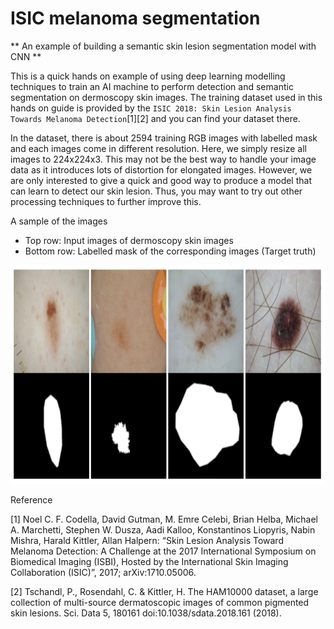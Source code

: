 # ISIC melanoma segmentation
** An example of building a semantic skin lesion segmentation model with CNN **

This is a quick hands on example of using deep learning modelling techniques to train an AI machine to perform detection and semantic segmentation on dermoscopy skin images.
The training dataset used in this hands on guide is provided by the `ISIC 2018: Skin Lesion Analysis Towards Melanoma Detection`[1][2] and you can find your dataset there.

In the dataset, there is about 2594 training RGB images with labelled mask and each images come in different resolution.
Here, we simply resize all images to 224x224x3. This may not be the best way to handle your image data as it introduces lots of distortion for elongated images.
However, we are only interested to give a quick and good way to produce a model that can learn to detect our skin lesion.
Thus, you may want to try out other processing techniques to further improve this.

A sample of the images
* Top row: Input images of dermoscopy skin images
* Bottom row: Labelled mask of the corresponding images (Target truth)
<img src="https://github.com/DW-Hwang/ISIC-melanoma-segmentation/blob/master/screenshots/image1.png" width= "640" height="350"/> 


Reference

[1] Noel C. F. Codella, David Gutman, M. Emre Celebi, Brian Helba, Michael A. Marchetti, Stephen W. Dusza, Aadi Kalloo, Konstantinos Liopyris, Nabin Mishra, Harald Kittler, Allan Halpern: “Skin Lesion Analysis Toward Melanoma Detection: A Challenge at the 2017 International Symposium on Biomedical Imaging (ISBI), Hosted by the International Skin Imaging Collaboration (ISIC)”, 2017; arXiv:1710.05006.

[2] Tschandl, P., Rosendahl, C. & Kittler, H. The HAM10000 dataset, a large collection of multi-source dermatoscopic images of common pigmented skin lesions. Sci. Data 5, 180161 doi:10.1038/sdata.2018.161 (2018).

